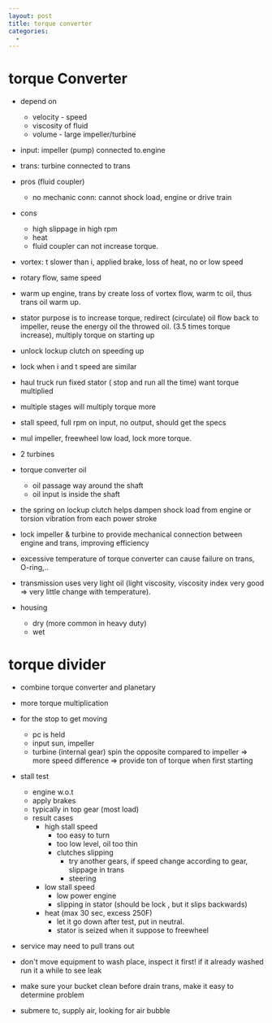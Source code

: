 ```yaml
---
layout: post
title: torque converter
categories:
  -
---
```


# torque Converter

- depend on
    - velocity - speed
    - viscosity of fluid
    - volume - large impeller/turbine

- input: impeller (pump) connected to.engine
- trans: turbine connected to trans
- pros (fluid coupler)
    - no mechanic conn: cannot shock load, engine or drive train
- cons
    - high slippage in high rpm
    - heat
    - fluid coupler can not increase torque.
- vortex: t slower than i, applied brake, loss of heat, no or low speed
- rotary flow, same speed
- warm up engine, trans by create loss of vortex flow, warm tc oil, thus trans oil warm up.
- stator purpose is to increase torque, redirect (circulate) oil flow back to impeller, reuse the energy oil the throwed oil. (3.5 times torque increase), multiply torque on starting up
- unlock lockup clutch on speeding up
- lock when i and t speed are similar
- haul truck run fixed stator ( stop and run all the time) want torque multiplied
- multiple stages will multiply torque more
- stall speed, full rpm on input, no output, should get the specs
- mul impeller, freewheel low load, lock more torque.
- 2 turbines
- torque converter oil
    - oil passage way around the shaft
    - oil input is inside the shaft
- the spring on lockup clutch helps dampen shock load from engine or torsion vibration from each power stroke
- lock impeller & turbine to provide mechanical connection between engine and trans, improving efficiency
- excessive temperature of torque converter can cause failure on trans, O-ring,..
- transmission uses very light oil (light viscosity, viscosity index very good => very little change with temperature).
- housing
    - dry (more common in heavy duty)
    - wet

# torque divider

- combine torque converter and planetary
- more torque multiplication
- for the stop to get moving
    - pc is held
    - input sun, impeller
    - turbine (internal gear) spin the opposite compared to impeller => more speed difference => provide ton of torque when first starting
- stall test
    - engine w.o.t
    - apply brakes
    - typically in top gear (most load)
    - result cases
        - high stall speed
            - too easy to turn
            - too low level, oil too thin
            - clutches slipping
                - try another gears, if speed change according to gear, slippage in trans
                - steering
        - low stall speed
            - low power engine
            - slipping in stator (should be lock , but it slips backwards)
        - heat (max 30 sec, excess 250F)
            - let it go down after test, put in neutral.
            - stator is seized when it suppose to freewheel

- service may need to pull trans out
- don't move equipment to wash place, inspect it first! if it already washed run it a while to see leak
- make sure your bucket clean before drain trans, make it easy to determine problem
- submere tc, supply air, looking for air bubble
